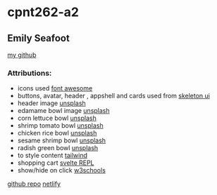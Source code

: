 # cpnt262-a2

## Emily Seafoot

[my github](https://github.com/Emilypearl91)

### Attributions:

- icons used [font awesome](https://fontawesome.com/search?m=free&o=r)
- buttons, avatar, header , appshell and cards used from [skeleton ui](https://www.skeleton.dev/docs/introduction)
- header image [unsplash](https://unsplash.com/photos/cooked-dish-on-gray-bowl--YHSwy6uqvk)
- edamame bowl image [unsplash](https://unsplash.com/photos/vegetable-and-meat-on-bowl-kcA-c3f_3FE)
- corn lettuce bowl [unsplash](https://unsplash.com/photos/vegetable-and-meat-on-bowl-kcA-c3f_3FE)
- shrimp tomato bowl [unsplash](https://unsplash.com/photos/cooked-shrimp-dish-w_z0RJCSBiE)
- chicken rice bowl [unsplash](https://unsplash.com/photos/corn-and-sliced-tomato-on-white-ceramic-bowl-zhkhwGrqilw)
- sesame shrimp bowl [unsplash](https://unsplash.com/photos/vegetable-salad-in-white-ceramic-bowl-FtpgFeUQuAY)
- radish green bowl [unsplash](https://unsplash.com/photos/green-salad-on-a-black-bowl-bBzjWthTqb8)
- to style content [tailwind](https://tailwindcss.com/docs/align-content)
- shopping cart [svelte REPL](https://svelte.dev/repl/f894a09732d74059b4820324dae003c1?version=3.32.3)
- show/hide on click [w3schools](https://www.w3schools.com/howto/howto_js_toggle_hide_show.asp)

[github repo](https://github.com/Emilypearl91/cpnt262-a2)
[netlify](https://legendary-pegasus-616557.netlify.app/)

